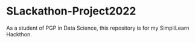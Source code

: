 # SLackathon-Project2022
As a student of PGP in Data Science, this repository is for my SimpliLearn Hackthon. 
